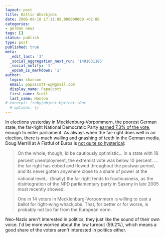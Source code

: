 ```yaml
---
layout: post
title: Baltic Whackjobs
date: 2006-09-18 17:11:08.000000000 +02:00
categories:
- german news
tags: []
status: publish
type: post
published: true
meta:
  _edit_last: '3'
  _social_aggregation_next_run: '1401631185'
  _social_notify: '1'
  _wpcom_is_markdown: '1'
author:
  login: shanson
  email: papascott-wp@gmail.com
  display_name: PapaScott
  first_name: Scott
  last_name: Hanson
# excerpt: !ruby/object:Hpricot::Doc
  # options: {}
---
```

<p>In elections yesterday in Mecklenburg-Vorpommern, the poorest German state, the far-right National Democratic Party <a href="http://news.bbc.co.uk/2/hi/europe/5349696.stm">earned 7.3% of the vote</a>, enough to enter parliament. As always when the far-right does well in an election, there is much wailing and gnashing of teeth in the German media. Doug Merrill at A Fistful of Euros is <a href="http://fistfulofeuros.net/archives/002683.php" title="Sandy Brown Baltic Shores">not quite so hysterical</a>:</p>
<blockquote><p>
  On the whole, though, Id be cautiously optimistic... in a state with 18 percent unemployment, the extremist vote was below 10 percent. ... the far right has ebbed and flowed throughout the postwar period, and its never gotten anywhere close to a share of power at the national level... (finally) the far right tends to fractiousness, as the disintegration of the NPD parliamentary party in Saxony in late 2005 most recently showed.</p>
<p>  One in 14 voters in Mecklenburg-Vorpommern is willing to cast a ballot for right-wing whackjobs. That, for better or for worse, is probably not too far from the European norm.
</p></blockquote>
<p>Neo-Nazis aren't interested in politics, they just like the sound of their own voice. I'd be more worried about the low turnout (59.2%), which means a good share of the voters aren't interested in politics either.</p>
